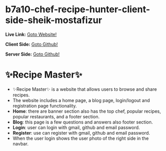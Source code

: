 # b7a10-chef-recipe-hunter-client-side-sheik-mostafizur

**Live Link:** [Goto Website!](https://recipe-master-526ae.web.app/)

**Client Side:** [Goto Github!](https://github.com/programming-hero-web-course-4/b7a10-chef-recipe-hunter-client-side-sheik-mostafizur.git)

**Server Side:** [Goto Github!](https://github.com/programming-hero-web-course-4/b7a10-chef-recipe-hunter-server-side-sheik-mostafizur.git)

# ✨Recipe Master✨

- ✨Recipe Master✨ is a website that allows users to browse and share recipes.
- The website includes a home page, a blog page, login/logout and registration page functionality.
- **Home**: there are banner section also has the top chef, popular recipes, popular restaurants, and a footer section.
- **Blog**: this page is a few questions and answers also footer section.
- **Login**: user can login with gmail, github and email password.
- **Register**: use can register with gmail, github and email password.
- When the user login shows the user photo of the right side in the navbar.
